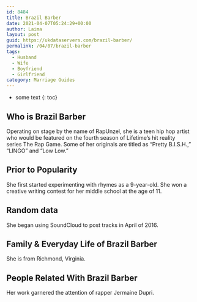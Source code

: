 ```yaml
---
id: 8484
title: Brazil Barber
date: 2021-04-07T05:24:29+00:00
author: Laima
layout: post
guid: https://ukdataservers.com/brazil-barber/
permalink: /04/07/brazil-barber
tags:
  - Husband
  - Wife
  - Boyfriend
  - Girlfriend
category: Marriage Guides
---
```


* some text
{: toc}


## Who is Brazil Barber
                  
                  
                  
Operating on stage by the name of RapUnzel, she is a teen hip hop artist who would be featured on the fourth season of Lifetime&#8217;s hit reality series The Rap Game. Some of her originals are titled as &#8220;Pretty B.I.S.H.,&#8221;<br /> &#8220;LINGO&#8221; and &#8220;Low Low.&#8221; 
                  
              
            
              
            
                
                
                
## Prior to Popularity
                  
                  
                  
She first started experimenting with rhymes as a 9-year-old. She won a creative writing contest for her middle school at the age of 11. 
                  
              
            
              
            
                
                
                
## Random data
                  
                  
                  
She began using SoundCloud to post tracks in April of 2016. 
                  
              
            
              
            
                
                
                
## Family & Everyday Life of Brazil Barber
                  
                  
                  
She is from Richmond, Virginia.
                  
              
            
              
            
                
                
                
## People Related With Brazil Barber
                  
                  
                  
Her work garnered the attention of rapper Jermaine Dupri. 
                  
              
            
              
            
                
              
            
              
              
            
            
              
            
          
          
          